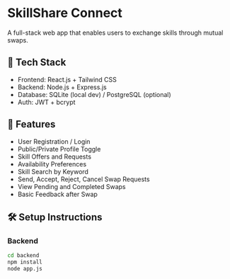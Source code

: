 # SkillShare Connect

A full-stack web app that enables users to exchange skills through mutual swaps.

## 🔧 Tech Stack
- Frontend: React.js + Tailwind CSS
- Backend: Node.js + Express.js
- Database: SQLite (local dev) / PostgreSQL (optional)
- Auth: JWT + bcrypt

## 🚀 Features
- User Registration / Login
- Public/Private Profile Toggle
- Skill Offers and Requests
- Availability Preferences
- Skill Search by Keyword
- Send, Accept, Reject, Cancel Swap Requests
- View Pending and Completed Swaps
- Basic Feedback after Swap

## 🛠️ Setup Instructions

### Backend
```bash
cd backend
npm install
node app.js
